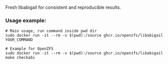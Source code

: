 Fresh libabigail for consistent and reproducible results.

### Usage example:
```
# Main usage, run command inside pwd dir
sudo docker run -it --rm -v $(pwd):/source ghcr.io/openzfs/libabigail YOUR_COMMAND

# Example for OpenZFS
sudo docker run -it --rm -v $(pwd):/source ghcr.io/openzfs/libabigail make checkabi
```
